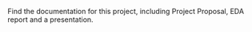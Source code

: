 Find the documentation for this project, including Project Proposal, EDA report and a presentation.
